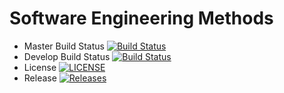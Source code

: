 # Software Engineering Methods

- Master Build Status [![Build Status](https://travis-ci.org/BradleyRayner/sem.svg?branch=master)](https://travis-ci.org/BradleyRayner/sem)
- Develop Build Status [![Build Status](https://travis-ci.org/BradleyRayner/sem.svg?branch=develop)](https://travis-ci.org/BradleyRayner/sem)
- License [![LICENSE](https://img.shields.io/github/license/BradleyRayner/sem.svg?style=flat-square)](https://github.com/BradleyRayner/sem/blob/master/LICENSE)
- Release [![Releases](https://img.shields.io/github/release/BradleyRayner/sem/all.svg?style=flat-square)](https://github.com/BradleyRayner/sem/releases)